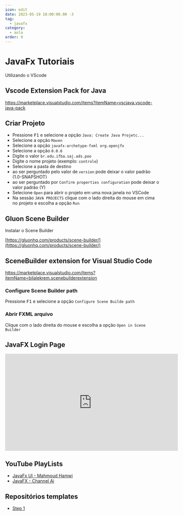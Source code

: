```yaml
---
icon: edit
date: 2023-05-19 18:00:00.00 -3
tag:
  - javafx
category:
  - aula
order: 9
---
```



# JavaFx Tutoriais

Utilizando o VScode

## Vscode Extension Pack for Java

https://marketplace.visualstudio.com/items?itemName=vscjava.vscode-java-pack


## Criar Projeto

- Pressione <kbd>F1</kbd> e selecione a opção `Java: Create Java Projetc...`
- Selecione a opção `Maven`
- Selecione a opção `javafx-archetype-fxml org.openjfx`
- Selecione a opção `0.0.6`
- Digite o valor `br.edu.ifba.saj.ads.poo` 
- Digite o nome projeto (exemplo: `controle`)
- Selecione a pasta de destino
- ao ser perguntado pelo valor de `version` pode deixar o valor padrão (1.0-SNAPSHOT)
- ao ser perguntado por `Confirm properties configuration` pode deixar o valor padrão (Y)
- Selecione `Open` para abrir o projeto em uma nova janela no VSCode
- Na sessão `JAVA PROJECTS` clique com o lado direita do mouse em cima no projeto e escolha a opção `Run`


## Gluon Scene Builder

Instalar o Scene Builder

[https://gluonhq.com/products/scene-builder/](https://gluonhq.com/products/scene-builder/)


## SceneBuilder extension for Visual Studio Code

https://marketplace.visualstudio.com/items?itemName=bilalekrem.scenebuilderextension


### Configure Scene Builder path

Pressione <kbd>F1</kbd> e selecione a opção `Configure Scene Builde path`

### Abrir FXML arquivo

Clique com o lado direita do mouse e escolha a opção `Open in Scene Builder`

<!-- 
## JavaFX Add FontAwesome Icon Libraries to Gluon Scene Builder


<iframe width="560" height="315" src="https://www.youtube.com/embed/cvjUC5iAqr8" title="YouTube video player" frameborder="0" allow="accelerometer; autoplay; clipboard-write; encrypted-media; gyroscope; picture-in-picture" allowfullscreen></iframe>



## JavaFX Login Page - SceneBuilder | Netbeans

<iframe width="560" height="315" src="https://www.youtube.com/embed/_WEoMobafoM" title="YouTube video player" frameborder="0" allow="accelerometer; autoplay; clipboard-write; encrypted-media; gyroscope; picture-in-picture" allowfullscreen></iframe>



## Repo Template JavaFX IFBA SAJ ADS

- https://github.com/ifba-saj-ads-poo/javafx-template


-->


## JavaFX Login Page

<iframe width="560" height="315" src="https://www.youtube.com/embed/kdPyxR-fMv4" title="YouTube video player" frameborder="0" allow="accelerometer; autoplay; clipboard-write; encrypted-media; gyroscope; picture-in-picture; web-share" allowfullscreen></iframe>


## YouTube PlayLists

- [JavaFx UI - Mahmoud Hamwi](https://www.youtube.com/playlist?list=PLJUowayj1-sjDKChv5Rg0OevX-BJWGGiR)
- [JavaFX - Channel Ai](https://www.youtube.com/playlist?list=PLargMG6XA8zBKfhSXB9O_Wvy2nFURCujv)

## Repositórios templates

- [Step 1](https://github.com/20231-ifba-saj-ads-poo/javafx-template-step1)
